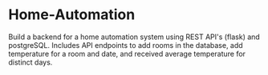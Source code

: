 # Home-Automation
Build a backend for a home automation system using REST API's (flask) and postgreSQL. Includes API endpoints to add rooms in the database, add temperature for a room and date, and received average temperature for distinct days.
